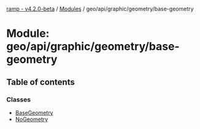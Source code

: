 [ramp - v4.2.0-beta](../README.md) / [Modules](../modules.md) / geo/api/graphic/geometry/base-geometry

# Module: geo/api/graphic/geometry/base-geometry

## Table of contents

### Classes

- [BaseGeometry](../classes/geo_api_graphic_geometry_base_geometry.BaseGeometry.md)
- [NoGeometry](../classes/geo_api_graphic_geometry_base_geometry.NoGeometry.md)
